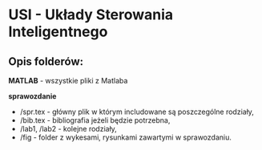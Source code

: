 # USI - Układy Sterowania Inteligentnego 

## Opis folderów:
**MATLAB** - wszystkie pliki z Matlaba

**sprawozdanie** 
* /spr.tex - główny plik w którym includowane są poszczególne rodziały,
* /bib.tex - bibliografia jeżeli będzie potrzebna,
* /lab1, /lab2 - kolejne rodziały,
* /fig - folder z wykesami, rysunkami zawartymi w sprawozdaniu. 
